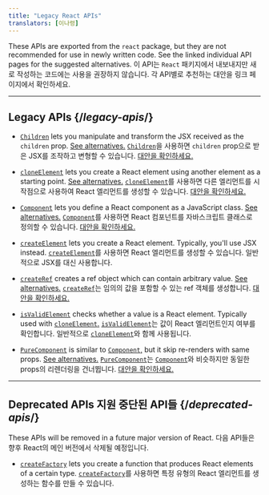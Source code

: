 ```yaml
---
title: "Legacy React APIs"
translators: [이나령]
---
```


<Intro>

These APIs are exported from the `react` package, but they are not recommended for use in newly written code. See the linked individual API pages for the suggested alternatives.
<Trans>이 API는 `React` 패키지에서 내보내지만 새로 작성하는 코드에는 사용을 권장하지 않습니다. 각 API별로 추천하는 대안을 링크 페이지에서 확인하세요.</Trans>

</Intro>

---

## Legacy APIs {/*legacy-apis*/}


* [`Children`](/reference/react/Children) lets you manipulate and transform the JSX received as the `children` prop. [See alternatives.](/reference/react/Children#alternatives)
<Trans>[`Children`](/reference/react/Children)을 사용하면 `children` prop으로 받은 JSX를 조작하고 변형할 수 있습니다. [대안을 확인하세요.](/reference/react/Children#alternatives)</Trans>

* [`cloneElement`](/reference/react/cloneElement) lets you create a React element using another element as a starting point. [See alternatives.](/reference/react/cloneElement#alternatives)
<Trans>[`cloneElement`](/reference/react/cloneElement)를 사용하면 다른 엘리먼트를 시작점으로 사용하여 React 엘리먼트를 생성할 수 있습니다. [대안을 확인하세요.](/reference/react/cloneElement#alternatives)</Trans>

* [`Component`](/reference/react/Component) lets you define a React component as a JavaScript class. [See alternatives.](/reference/react/Component#alternatives)
<Trans>[`Component`](/reference/react/Component)를 사용하면 React 컴포넌트를 자바스크립트 클래스로 정의할 수 있습니다. [대안을 확인하세요.](/reference/react/Component#alternatives)</Trans>

* [`createElement`](/reference/react/createElement) lets you create a React element. Typically, you'll use JSX instead.
<Trans>[`createElement`](/reference/react/createElement)를 사용하면 React 엘리먼트를 생성할 수 있습니다. 일반적으로 JSX를 대신 사용합니다.</Trans>

* [`createRef`](/reference/react/createRef) creates a ref object which can contain arbitrary value. [See alternatives.](/reference/react/createRef#alternatives)
<Trans>[`createRef`](/reference/react/createRef)는 임의의 값을 포함할 수 있는 ref 객체를 생성합니다. [대안을 확인하세요.](/reference/react/createRef#alternatives)</Trans>

* [`isValidElement`](/reference/react/isValidElement) checks whether a value is a React element. Typically used with [`cloneElement`.](/reference/react/cloneElement)
<Trans>[`isValidElement`](/reference/react/isValidElement)는 값이 React 엘리먼트인지 여부를 확인합니다. 일반적으로 [`cloneElement`](/reference/react/cloneElement)와 함께 사용됩니다.</Trans>

* [`PureComponent`](/reference/react/PureComponent) is similar to [`Component`,](/reference/react/Component) but it skip re-renders with same props. [See alternatives.](/reference/react/PureComponent#alternatives)
<Trans>[`PureComponent`](/reference/react/PureComponent)는 [`Component`](/reference/react/Component)와 비슷하지만 동일한 props의 리렌더링을 건너뜁니다. [대안을 확인하세요.](/reference/react/PureComponent#alternatives)</Trans>

---

## Deprecated APIs <Trans>지원 중단된 API들</Trans> {/*deprecated-apis*/}

<Deprecated>

These APIs will be removed in a future major version of React.
<Trans>다음 API들은 향후 React의 메인 버전에서 삭제될 예정입니다.</Trans>

</Deprecated>

* [`createFactory`](/reference/react/createFactory) lets you create a function that produces React elements of a certain type.
<Trans outdent>[`createFactory`](/reference/react/createFactory)를 사용하면 특정 유형의 React 엘리먼트를 생성하는 함수를 만들 수 있습니다.</Trans>

